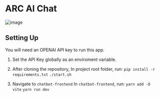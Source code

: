 # ARC AI Chat

![image](https://github.com/user-attachments/assets/42426f94-73ee-4202-a5d8-085a96a2ff5c)



## Setting Up

You will need an OPENAI API key to run this app. 

1. Set the API Key globally as an enviroment variable.

2. After cloning the repository,
   In project root folder, run:
   ```pip install -r requirements.txt```
   ```./start.sh```

3. Navigate to ```chatbot-frontend```
   In ```chatbot-frontend```, run:
   ```yarn add -D vite```
   ```yarn run dev```

